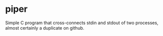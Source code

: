 piper
=====

Simple C program that cross-connects stdin and stdout of two processes, almost certainly a duplicate on github.

